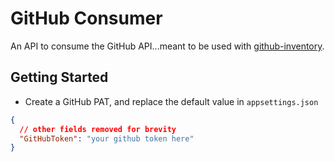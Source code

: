 # GitHub Consumer

An API to consume the GitHub API...meant to be used with 
[github-inventory](https://github.com/meddlin/github-inventory).

## Getting Started

- Create a GitHub PAT, and replace the default value in `appsettings.json`

```json
{
  // other fields removed for brevity
  "GitHubToken": "your github token here"
}
```